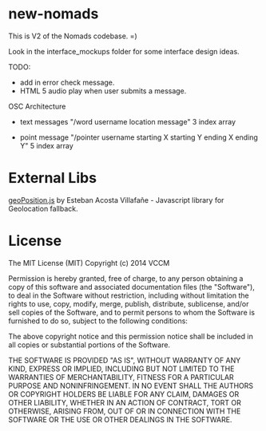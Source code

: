 new-nomads
==========

This is V2 of the Nomads codebase.  =)

Look in the interface_mockups folder for some interface design ideas.

TODO:
  * add in error check message.
  * HTML 5 audio play when user submits a message.

OSC Architecture
 * text messages 
 "/word username location message"  3 index array

 * point message
 "/pointer username starting X starting Y ending X ending Y" 5 index array


External Libs
=============
<a href="https://github.com/estebanav/javascript-mobile-desktop-geolocation">geoPosition.js</a> by Esteban Acosta Villafañe - Javascript library for Geolocation fallback.

License
==========

The MIT License (MIT) Copyright (c) 2014 VCCM

Permission is hereby granted, free of charge, to any person obtaining a copy of this software and associated documentation files (the "Software"), to deal in the Software without restriction, including without limitation the rights to use, copy, modify, merge, publish, distribute, sublicense, and/or sell copies of the Software, and to permit persons to whom the Software is furnished to do so, subject to the following conditions:

The above copyright notice and this permission notice shall be included in all copies or substantial portions of the Software.

THE SOFTWARE IS PROVIDED "AS IS", WITHOUT WARRANTY OF ANY KIND, EXPRESS OR IMPLIED, INCLUDING BUT NOT LIMITED TO THE WARRANTIES OF MERCHANTABILITY, FITNESS FOR A PARTICULAR PURPOSE AND NONINFRINGEMENT. IN NO EVENT SHALL THE AUTHORS OR COPYRIGHT HOLDERS BE LIABLE FOR ANY CLAIM, DAMAGES OR OTHER LIABILITY, WHETHER IN AN ACTION OF CONTRACT, TORT OR OTHERWISE, ARISING FROM, OUT OF OR IN CONNECTION WITH THE SOFTWARE OR THE USE OR OTHER DEALINGS IN THE SOFTWARE.